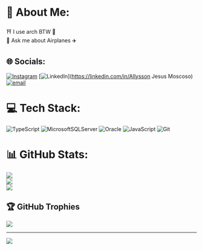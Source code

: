 # 💫 About Me:
⛩ I use arch BTW 🏹<br>💬 Ask me about Airplanes ✈️


## 🌐 Socials:
[![Instagram](https://img.shields.io/badge/Instagram-%23E4405F.svg?logo=Instagram&logoColor=white)](https://instagram.com/allyssonmoscoso) [![LinkedIn](https://img.shields.io/badge/LinkedIn-%230077B5.svg?logo=linkedin&logoColor=white)](https://linkedin.com/in/Allysson Jesus Moscoso) [![email](https://img.shields.io/badge/Email-D14836?logo=gmail&logoColor=white)](mailto:allysson-moscoso500@outlook.com) 

# 💻 Tech Stack:
![TypeScript](https://img.shields.io/badge/typescript-%23007ACC.svg?style=for-the-badge&logo=typescript&logoColor=white) ![MicrosoftSQLServer](https://img.shields.io/badge/Microsoft%20SQL%20Server-CC2927?style=for-the-badge&logo=microsoft%20sql%20server&logoColor=white) ![Oracle](https://img.shields.io/badge/Oracle-F80000?style=for-the-badge&logo=oracle&logoColor=white) ![JavaScript](https://img.shields.io/badge/javascript-%23323330.svg?style=for-the-badge&logo=javascript&logoColor=%23F7DF1E) ![Git](https://img.shields.io/badge/git-%23F05033.svg?style=for-the-badge&logo=git&logoColor=white)
# 📊 GitHub Stats:
![](https://github-readme-stats.vercel.app/api?username=allyssonmoscoso&theme=shadow_green&hide_border=false&include_all_commits=true&count_private=true)<br/>
![](https://nirzak-streak-stats.vercel.app/?user=allyssonmoscoso&theme=shadow_green&hide_border=false)<br/>
![](https://github-readme-stats.vercel.app/api/top-langs/?username=allyssonmoscoso&theme=shadow_green&hide_border=false&include_all_commits=true&count_private=true&layout=compact)

## 🏆 GitHub Trophies
![](https://github-profile-trophy.vercel.app/?username=allyssonmoscoso&theme=radical&no-frame=false&no-bg=true&margin-w=4)

---
[![](https://visitcount.itsvg.in/api?id=allyssonmoscoso&icon=0&color=3)](https://visitcount.itsvg.in)

<!-- Proudly created with GPRM ( https://gprm.itsvg.in ) -->
